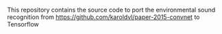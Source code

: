 This repository contains the source code to port the environmental sound recognition from https://github.com/karoldvl/paper-2015-convnet to Tensorflow
